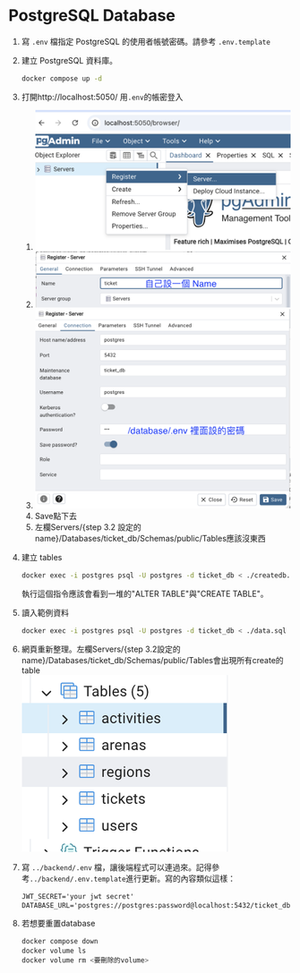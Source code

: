 # PostgreSQL Database

1. 寫 `.env` 檔指定 PostgreSQL 的使用者帳號密碼。請參考 `.env.template`

2. 建立 PostgreSQL 資料庫。
   ```sh
   docker compose up -d
   ```
3. 打開http://localhost:5050/ 用`.env`的帳密登入
   1. ![alt text](readme-assests/img-1.png)
   2. ![alt text](readme-assests/img-2.png)
   3. ![alt text](readme-assests/img-3.png)
   4. Save點下去
   5. 左欄Servers/{step 3.2 設定的name}/Databases/ticket_db/Schemas/public/Tables應該沒東西



4. 建立 tables
   ```sh
   docker exec -i postgres psql -U postgres -d ticket_db < ./createdb.sql
   ```
   執行這個指令應該會看到一堆的"ALTER TABLE"與"CREATE TABLE"。
5. 讀入範例資料
   ```sh
   docker exec -i postgres psql -U postgres -d ticket_db < ./data.sql
   ```
6. 網頁重新整理。左欄Servers/{step 3.2設定的name}/Databases/ticket_db/Schemas/public/Tables會出現所有create的table  
   ![alt text](readme-assests/img-4.png)

7. 寫 `../backend/.env` 檔，讓後端程式可以連過來。記得參考`../backend/.env.template`進行更新。寫的內容類似這樣：
   ```.env
   JWT_SECRET='your jwt secret'
   DATABASE_URL='postgres://postgres:password@localhost:5432/ticket_db'
   ```

7. 若想要重置database

   ```sh
   docker compose down
   docker volume ls
   docker volume rm <要刪除的volume>
   ```